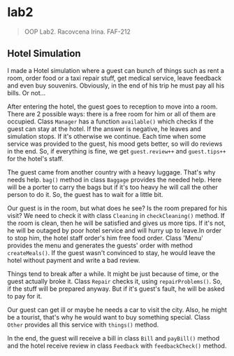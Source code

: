 # lab2
>OOP Lab2. Racovcena Irina. FAF-212

## Hotel Simulation
I made a Hotel simulation where a guest can bunch of things such as rent a room, order food or a taxi repair stuff, get medical service, leave feedback and even buy souvenirs. Obviously, in the end of his trip he must pay all his bills. Or not...

After entering the hotel, the guest goes to reception to move into a room. There are 2 possible ways: there is a free room for him or all of them are occupied. Class `Manager` has a function `available()` which checks if the guest can stay at the hotel. If the answer is negative, he leaves and simulation stops. If it's otherwise we continue. Each time when some service was provided to the guest, his mood gets better, so will do reviews in the end. So, if everything is fine, we get `guest.review++` and `guest.tips++` for the hotel's staff.

The guest came from another country with a heavy luggage. That's why needs help. `bag()` method in class `Baggage` provides the needed help. Here will be a porter to carry the bags but if it's too heavy he will call the other person to do it. So, the guest has to wait for a little bit.

Our guest is in the room, but what does he see? Is the room prepared for his visit? We need to check it with class `Cleaning` in `checkCleaning()` method. If the room is clean, then he will be satisfied and gives us more tips. If it's not, he will be outaged by poor hotel service and will hurry up to leave.In order to stop him, the hotel staff order's him free food order. Class 'Menu' provides the menu and generates the guests' order with method `createMeals()`. If the guest wasn't convinced to stay, he would leave the hotel without payment and write a bad review.

Things tend to break after a while. It might be just because of time, or the guest actually broke it. Class `Repair` checks it, using `repairProblems()`. So, if the stuff will be prepared anyway. But if it's guest's fault, he will be asked to pay for it.

Our guest can get ill or maybe he needs a car to visit the city. Also, he might be a tourist, that's why he would want to buy something special. Class `Other` provides all this service with `things()` method.

In the end, the guest will receive a bill in class `Bill` and `payBill()` method and the hotel receive review in class `Feedback` with `feedbackCheck()` method.
